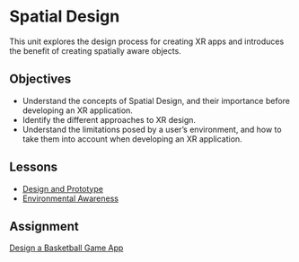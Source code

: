 # Spatial Design

This unit explores the design process for creating XR apps and introduces the benefit of creating spatially aware objects.

## Objectives

- Understand the concepts of Spatial Design, and their importance before developing an XR application.
- Identify the different approaches to XR design.
- Understand the limitations posed by a user’s environment, and how to take them into account when developing an XR application.

## Lessons

- [Design and Prototype](/3-spatial-design/1-design-and-prototype/README.md)
- [Environmental Awareness](/3-spatial-design/2-environmental-awareness/README.md)

## Assignment

[Design a Basketball Game App](/3-spatial-design/assignment.md)

